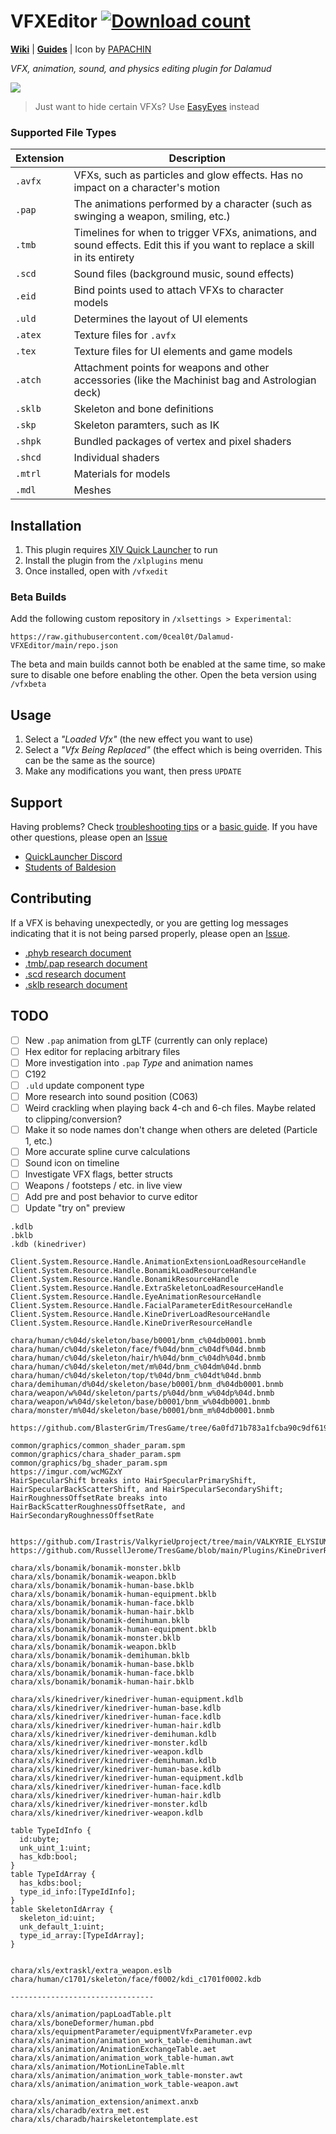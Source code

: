 # VFXEditor [![Download count](https://img.shields.io/endpoint?url=https%3A%2F%2Fvz32sgcoal.execute-api.us-east-1.amazonaws.com%2FVFXEditor)](https://github.com/0ceal0t/Dalamud-VFXEditor)

**[Wiki](https://xiv.dev/game-data/visual-effects)** | **[Guides](https://github.com/0ceal0t/Dalamud-VFXEditor/wiki)** | Icon by [PAPACHIN](https://www.xivmodarchive.com/user/192152)

_VFX, animation, sound, and physics editing plugin for Dalamud_

![](https://github.com/0ceal0t/Dalamud-VFXEditor/assets/18051158/83273164-d216-4758-9249-a2f38c03d6c2)

> Just want to hide certain VFXs? Use [EasyEyes](https://github.com/0ceal0t/EasyEyes) instead

### Supported File Types

| Extension | Description |
| --- | --- |
| `.avfx` | VFXs, such as particles and glow effects. Has no impact on a character's motion |
| `.pap` | The animations performed by a character (such as swinging a weapon, smiling, etc.) |
| `.tmb` | Timelines for when to trigger VFXs, animations, and sound effects. Edit this if you want to replace a skill in its entirety |
| `.scd` | Sound files (background music, sound effects) |
| `.eid` | Bind points used to attach VFXs to character models |
| `.uld` | Determines the layout of UI elements |
| `.atex` | Texture files for `.avfx` |
| `.tex` | Texture files for UI elements and game models |
| `.atch` | Attachment points for weapons and other accessories (like the Machinist bag and Astrologian deck) |
| `.sklb` | Skeleton and bone definitions |
| `.skp` | Skeleton paramters, such as IK |
| `.shpk` | Bundled packages of vertex and pixel shaders |
| `.shcd` | Individual shaders |
| `.mtrl` | Materials for models |
| `.mdl` | Meshes |

## Installation
1. This plugin requires [XIV Quick Launcher](https://github.com/goatcorp/FFXIVQuickLauncher) to run
2. Install the plugin from the `/xlplugins` menu
3. Once installed, open with `/vfxedit`

### Beta Builds
Add the following custom repository in `/xlsettings > Experimental`:
```
https://raw.githubusercontent.com/0ceal0t/Dalamud-VFXEditor/main/repo.json
```

The beta and main builds cannot both be enabled at the same time, so make sure to disable one before enabling the other. Open the beta version using `/vfxbeta`

## Usage
1. Select a _"Loaded Vfx"_ (the new effect you want to use)
2. Select a _"Vfx Being Replaced"_ (the effect which is being overriden. This can be the same as the source)
3. Make any modifications you want, then press `UPDATE`

## Support
Having problems? Check [troubleshooting tips](https://github.com/0ceal0t/Dalamud-VFXEditor/wiki/Troubleshooting) or a [basic guide](https://github.com/0ceal0t/Dalamud-VFXEditor/wiki/Basic-Guide). If you have other questions, please open an [Issue](https://github.com/0ceal0t/Dalamud-VFXEditor/issues)

- [QuickLauncher Discord](https://github.com/goatcorp/FFXIVQuickLauncher#need-any-help)
- [Students of Baldesion](https://discord.gg/33jxhxH8)

## Contributing
If a VFX is behaving unexpectedly, or you are getting log messages indicating that it is not being parsed properly, please open an [Issue](https://github.com/0ceal0t/Dalamud-VFXEditor/issues).

- [.phyb research document](https://docs.google.com/document/d/1g0iSnvz9IjkGBVqXM5h3KfoyP_LOsr9LGKqiVhMZ_Us/edit)
- [.tmb/.pap research document](https://docs.google.com/document/d/1LhsTHO65pu7NcerhvoQBrYtgKyjSPggjx0JurwZVpw4/edit)
- [.scd research document](https://docs.google.com/document/d/1L9GKap9u703QJH9u1ymXCUEx4BMi1Tov4J5tvFRWp-w/edit)
- [.sklb research document](https://docs.google.com/document/d/13TBozIOwKHCMm1SMIhVUQtzaCg9bU18gDATHmXtqO1U/edit#heading=h.4fswckssvps1)

## TODO
- [ ] New `.pap` animation from gLTF (currently can only replace)
- [ ] Hex editor for replacing arbitrary files
- [ ] More investigation into `.pap` _Type_ and animation names
- [ ] C192
- [ ] `.uld` update component type
- [ ] More research into sound position (C063)
- [ ] Weird crackling when playing back 4-ch and 6-ch files. Maybe related to clipping/conversion?
- [ ] Make it so node names don't change when others are deleted (Particle 1, etc.)
- [ ] More accurate spline curve calculations
- [ ] Sound icon on timeline
- [ ] Investigate VFX flags, better structs
- [ ] Weapons / footsteps / etc. in live view
- [ ] Add pre and post behavior to curve editor
- [ ] Update "try on" preview

```
.kdlb
.bklb
.kdb (kinedriver)

Client.System.Resource.Handle.AnimationExtensionLoadResourceHandle
Client.System.Resource.Handle.BonamikLoadResourceHandle
Client.System.Resource.Handle.BonamikResourceHandle
Client.System.Resource.Handle.ExtraSkeletonLoadResourceHandle
Client.System.Resource.Handle.EyeAnimationResourceHandle
Client.System.Resource.Handle.FacialParameterEditResourceHandle
Client.System.Resource.Handle.KineDriverLoadResourceHandle
Client.System.Resource.Handle.KineDriverResourceHandle

chara/human/c%04d/skeleton/base/b0001/bnm_c%04db0001.bnmb
chara/human/c%04d/skeleton/face/f%04d/bnm_c%04df%04d.bnmb
chara/human/c%04d/skeleton/hair/h%04d/bnm_c%04dh%04d.bnmb
chara/human/c%04d/skeleton/met/m%04d/bnm_c%04dm%04d.bnmb
chara/human/c%04d/skeleton/top/t%04d/bnm_c%04dt%04d.bnmb
chara/demihuman/d%04d/skeleton/base/b0001/bnm_d%04db0001.bnmb
chara/weapon/w%04d/skeleton/parts/p%04d/bnm_w%04dp%04d.bnmb
chara/weapon/w%04d/skeleton/base/b0001/bnm_w%04db0001.bnmb
chara/monster/m%04d/skeleton/base/b0001/bnm_m%04db0001.bnmb

https://github.com/BlasterGrim/TresGame/tree/6a0fd71b783a1fcba90c9df619447dc620817910/Plugins/BonamikRt/Source/BonamikRt/Public

common/graphics/common_shader_param.spm
common/graphics/chara_shader_param.spm
common/graphics/bg_shader_param.spm
https://imgur.com/wcMGZxY
HairSpecularShift breaks into HairSpecularPrimaryShift, HairSpecularBackScatterShift, and HairSpecularSecondaryShift; HairRoughnessOffsetRate breaks into HairBackScatterRoughnessOffsetRate, and HairSecondaryRoughnessOffsetRate


https://github.com/Irastris/ValkyrieUproject/tree/main/VALKYRIE_ELYSIUM/Source/KineDriverRt/Public
https://github.com/RussellJerome/TresGame/blob/main/Plugins/KineDriverRt/Source/KineDriverRt/Public/KineDriver_StructsAndEnums.h

chara/xls/bonamik/bonamik-monster.bklb
chara/xls/bonamik/bonamik-weapon.bklb
chara/xls/bonamik/bonamik-human-base.bklb
chara/xls/bonamik/bonamik-human-equipment.bklb
chara/xls/bonamik/bonamik-human-face.bklb
chara/xls/bonamik/bonamik-human-hair.bklb
chara/xls/bonamik/bonamik-demihuman.bklb
chara/xls/bonamik/bonamik-human-equipment.bklb
chara/xls/bonamik/bonamik-monster.bklb
chara/xls/bonamik/bonamik-weapon.bklb
chara/xls/bonamik/bonamik-demihuman.bklb
chara/xls/bonamik/bonamik-human-base.bklb
chara/xls/bonamik/bonamik-human-face.bklb
chara/xls/bonamik/bonamik-human-hair.bklb

chara/xls/kinedriver/kinedriver-human-equipment.kdlb
chara/xls/kinedriver/kinedriver-human-base.kdlb
chara/xls/kinedriver/kinedriver-human-face.kdlb
chara/xls/kinedriver/kinedriver-human-hair.kdlb
chara/xls/kinedriver/kinedriver-demihuman.kdlb
chara/xls/kinedriver/kinedriver-monster.kdlb
chara/xls/kinedriver/kinedriver-weapon.kdlb
chara/xls/kinedriver/kinedriver-demihuman.kdlb
chara/xls/kinedriver/kinedriver-human-base.kdlb
chara/xls/kinedriver/kinedriver-human-equipment.kdlb
chara/xls/kinedriver/kinedriver-human-face.kdlb
chara/xls/kinedriver/kinedriver-human-hair.kdlb
chara/xls/kinedriver/kinedriver-monster.kdlb
chara/xls/kinedriver/kinedriver-weapon.kdlb

table TypeIdInfo {
  id:ubyte;
  unk_uint_1:uint;
  has_kdb:bool;
}
table TypeIdArray {
  has_kdbs:bool;
  type_id_info:[TypeIdInfo];
}
table SkeletonIdArray {
  skeleton_id:uint;
  unk_default_1:uint;
  type_id_array:[TypeIdArray];
}


chara/xls/extraskl/extra_weapon.eslb
chara/human/c1701/skeleton/face/f0002/kdi_c1701f0002.kdb

--------------------------------

chara/xls/animation/papLoadTable.plt
chara/xls/boneDeformer/human.pbd
chara/xls/equipmentParameter/equipmentVfxParameter.evp
chara/xls/animation/animation_work_table-demihuman.awt
chara/xls/animation/AnimationExchangeTable.aet
chara/xls/animation/animation_work_table-human.awt
chara/xls/animation/MotionLineTable.mlt
chara/xls/animation/animation_work_table-monster.awt
chara/xls/animation/animation_work_table-weapon.awt

chara/xls/animation_extension/animext.anxb
chara/xls/charadb/extra_met.est
chara/xls/charadb/hairskeletontemplate.est
```
